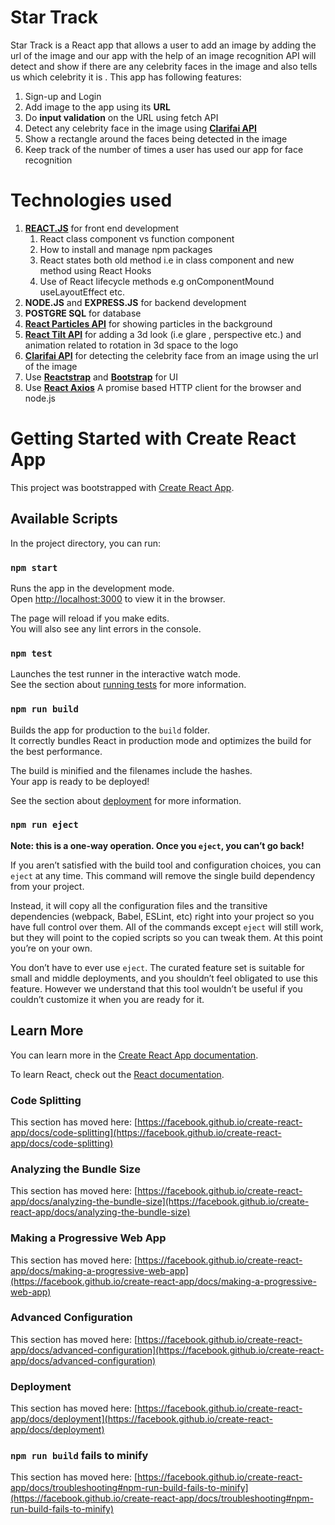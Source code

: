# Star Track

Star Track is a React app that allows a user to add an image by adding the url of the image and our app with the help of
an image recognition API will detect and show if there are any celebrity faces in the image and also tells us which
celebrity it is . This app has following features:

1. Sign-up and Login
2. Add image to the app using its **URL**
3. Do **input validation** on the URL using fetch API
4. Detect any celebrity face in the image using [**Clarifai API**](https://www.clarifai.com/)
5. Show a rectangle around the faces being detected in the image
6. Keep track of the number of times a user has used our app for face recognition

# Technologies used

1. [**REACT.JS**](https://reactjs.org/) for front end development
      1) React class component vs function component
      2) How to install and manage npm packages
      3) React states both old method i.e in class component and new method using React Hooks
      4) Use of React lifecycle methods e.g onComponentMound useLayoutEffect etc.
2. **NODE.JS** and **EXPRESS.JS** for backend development
3. **POSTGRE SQL** for database
4. [**React Particles API**](https://www.npmjs.com/package/react-tsparticles) for showing particles in the background
5. [**React Tilt API**](https://www.npmjs.com/package/react-tilt) for adding a 3d look (i.e glare , perspective etc.)
   and animation related to rotation in 3d space to the logo
6. [**Clarifai API**](https://www.clarifai.com/) for detecting the celebrity face from an image using the url of the
   image
7. Use [**Reactstrap**](https://reactstrap.github.io/) and [**Bootstrap**](https://getbootstrap.com/) for UI
8. Use [**React Axios**](https://www.npmjs.com/package/axios) A promise based HTTP client for the browser and node.js

# Getting Started with Create React App

This project was bootstrapped with [Create React App](https://github.com/facebook/create-react-app).

## Available Scripts

In the project directory, you can run:

### `npm start`

Runs the app in the development mode.\
Open [http://localhost:3000](http://localhost:3000) to view it in the browser.

The page will reload if you make edits.\
You will also see any lint errors in the console.

### `npm test`

Launches the test runner in the interactive watch mode.\
See the section about [running tests](https://facebook.github.io/create-react-app/docs/running-tests) for more
information.

### `npm run build`

Builds the app for production to the `build` folder.\
It correctly bundles React in production mode and optimizes the build for the best performance.

The build is minified and the filenames include the hashes.\
Your app is ready to be deployed!

See the section about [deployment](https://facebook.github.io/create-react-app/docs/deployment) for more information.

### `npm run eject`

**Note: this is a one-way operation. Once you `eject`, you can’t go back!**

If you aren’t satisfied with the build tool and configuration choices, you can `eject` at any time. This command will
remove the single build dependency from your project.

Instead, it will copy all the configuration files and the transitive dependencies (webpack, Babel, ESLint, etc) right
into your project so you have full control over them. All of the commands except `eject` will still work, but they will
point to the copied scripts so you can tweak them. At this point you’re on your own.

You don’t have to ever use `eject`. The curated feature set is suitable for small and middle deployments, and you
shouldn’t feel obligated to use this feature. However we understand that this tool wouldn’t be useful if you couldn’t
customize it when you are ready for it.

## Learn More

You can learn more in
the [Create React App documentation](https://facebook.github.io/create-react-app/docs/getting-started).

To learn React, check out the [React documentation](https://reactjs.org/).

### Code Splitting

This section has moved
here: [https://facebook.github.io/create-react-app/docs/code-splitting](https://facebook.github.io/create-react-app/docs/code-splitting)

### Analyzing the Bundle Size

This section has moved
here: [https://facebook.github.io/create-react-app/docs/analyzing-the-bundle-size](https://facebook.github.io/create-react-app/docs/analyzing-the-bundle-size)

### Making a Progressive Web App

This section has moved
here: [https://facebook.github.io/create-react-app/docs/making-a-progressive-web-app](https://facebook.github.io/create-react-app/docs/making-a-progressive-web-app)

### Advanced Configuration

This section has moved
here: [https://facebook.github.io/create-react-app/docs/advanced-configuration](https://facebook.github.io/create-react-app/docs/advanced-configuration)

### Deployment

This section has moved
here: [https://facebook.github.io/create-react-app/docs/deployment](https://facebook.github.io/create-react-app/docs/deployment)

### `npm run build` fails to minify

This section has moved
here: [https://facebook.github.io/create-react-app/docs/troubleshooting#npm-run-build-fails-to-minify](https://facebook.github.io/create-react-app/docs/troubleshooting#npm-run-build-fails-to-minify)
